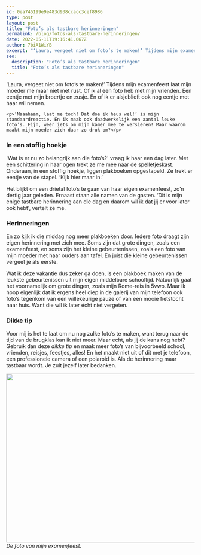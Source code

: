 ```yaml
---
id: 0ea745199e9e483d938ccacc3cef8986
type: post
layout: post
title: "Foto’s als tastbare herinneringen"
permalink: /blog/fotos-als-tastbare-herinneringen/
date: 2022-05-11T19:16:41.067Z
author: 7biA1WiYB
excerpt: "‘Laura, vergeet niet om foto’s te maken!’ Tijdens mijn examenfeest laat mijn moeder me maar niet met rust. Of ik al een foto heb met mijn vrienden. Een eentje met mijn broertje en zusje. En of ik er alsjeblieft ook nog eentje met haar wil nemen.  "
seo:
  description: "Foto’s als tastbare herinneringen"
  title: "Foto’s als tastbare herinneringen"
---
```

‘Laura, vergeet niet om foto’s te maken!’ Tijdens mijn examenfeest laat mijn moeder me maar niet met rust. Of ik al een foto heb met mijn vrienden. Een eentje met mijn broertje en zusje. En of ik er alsjeblieft ook nog eentje met haar wil nemen.  

    <p>‘Maaahaam, laat me toch! Dat doe ik heus wel!’ is mijn standaardreactie. En ik maak ook daadwerkelijk een aantal leuke foto’s. Fijn, weer iets om mijn kamer mee te versieren! Maar waarom maakt mijn moeder zich daar zo druk om?</p>
<h3>In een stoffig hoekje</h3>
<p>'Wat is er nu zo belangrijk aan die foto’s?' vraag ik haar een dag later. Met een schittering in haar ogen trekt ze me mee naar de spelletjeskast. Onderaan, in een stoffig hoekje, liggen plakboeken opgestapeld. Ze trekt er eentje van de stapel. ‘Kijk hier maar in.’</p>
<p>Het blijkt om een drietal foto’s te gaan van haar eigen examenfeest, zo’n dertig jaar geleden. Ernaast staan alle namen van de gasten. ‘Dit is mijn enige tastbare herinnering aan die dag en daarom wil ik dat jij er voor later ook hebt', vertelt ze me.</p>
<h3>Herinneringen</h3>
<p>En zo kijk ik die middag nog meer plakboeken door. Iedere foto draagt zijn eigen herinnering met zich mee. Soms zijn dat grote dingen, zoals een examenfeest, en soms zijn het kleine gebeurtenissen, zoals een foto van mijn moeder met haar ouders aan tafel. En juist die kleine gebeurtenissen vergeet je als eerste.</p>
<p>Wat ik deze vakantie dus zeker ga doen, is een plakboek maken van de leukste gebeurtenissen uit mijn eigen middelbare schooltijd. Natuurlijk gaat het voornamelijk om grote dingen, zoals mijn Rome-reis in 5vwo. Maar ik hoop eigenlijk dat ik ergens heel diep in de galerij van mijn telefoon ook foto’s tegenkom van een willekeurige pauze of van een mooie fietstocht naar huis. Want die wil ik later écht niet vergeten.</p>
<h3>Dikke tip</h3>
<p>Voor mij is het te laat om nu nog zulke foto’s te maken, want terug naar de tijd van de brugklas kan ik niet meer. Maar echt, als jij de kans nog hebt? Gebruik dan deze <em>dikke tip</em> en maak meer foto’s van bijvoorbeeld school, vrienden, reisjes, feestjes, alles! En het maakt niet uit of dit met je telefoon, een professionele camera of een polaroid is. Als de herinnering maar tastbaar wordt. Je zult jezelf later bedanken.</p>
<p><img height="452" src="https://lh6.googleusercontent.com/cs3KtLbguSlxl-ZdtswGJ0pvx9jc0qnqVnsFQ7u_zJELgjwEseh7YqIQUdsfbIxCHxekEkMOn9d2CkzB-TRvEeTozHyI61d-e4IQcvAW89Psi6IFrzmK4bcdmkLGIPHBtVeTVowW" width="602"><i>De foto van mijn examenfeest.</i></p>  
